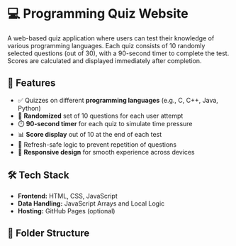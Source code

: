 # 💻 Programming Quiz Website

A web-based quiz application where users can test their knowledge of various programming languages. Each quiz consists of 10 randomly selected questions (out of 30), with a 90-second timer to complete the test. Scores are calculated and displayed immediately after completion.

## 🚀 Features

- ✅ Quizzes on different **programming languages** (e.g., C, C++, Java, Python)
- 🔁 **Randomized** set of 10 questions for each user attempt
- ⏱️ **90-second timer** for each quiz to simulate time pressure
- 📊 **Score display** out of 10 at the end of each test
- 🔄 Refresh-safe logic to prevent repetition of questions
- 📱 **Responsive design** for smooth experience across devices

## 🛠️ Tech Stack

- **Frontend:** HTML, CSS, JavaScript  
- **Data Handling:** JavaScript Arrays and Local Logic  
- **Hosting:** GitHub Pages (optional)

## 📂 Folder Structure


